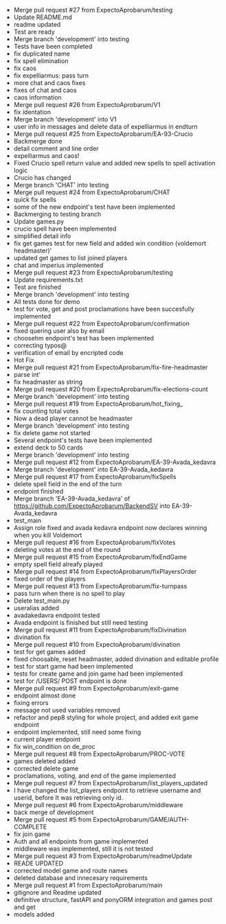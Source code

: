 - Merge pull request #27 from ExpectoAprobarum/testing
- Update README.md
- readme updated
- Test are ready
- Merge branch 'development' into testing
- Tests have been completed
- fix duplicated name
- fix spell elimination
- fix caos
- fix expelliarmus: pass turn
- more chat and caos fixes
- fixes of chat and caos
- caos information
- Merge pull request #26 from ExpectoAprobarum/V1
- fix identation
- Merge branch 'development' into V1
- user info in messages and delete data of expelliarmus in endturn
- Merge pull request #25 from ExpectoAprobarum/EA-93-Crucio
- Backmerge done
- detail comment and line order
- expelliarmus and caos!
- Fixed Crucio spell return value and added new spells to spell activation logic
- Crucio has changed
- Merge branch 'CHAT' into testing
- Merge pull request #24 from ExpectoAprobarum/CHAT
- quick fix spells
- some of the new endpoint's test have been implemented
- Backmerging to testing branch
- Update games.py
- crucio spell have been implemented
- simplified detail info
- fix get games test for new field and added win condition (voldemort headmaster)'
- updated get games to list joined players
- chat and imperius implemented
- Merge pull request #23 from ExpectoAprobarum/testing
- Update requirements.txt
- Test are finished
- Merge branch 'development' into testing
- All tests done for demo
- test for vote, get and post proclamations have been succesfully implemented
- Merge pull request #22 from ExpectoAprobarum/confirmation
- fixed quering user also by email
- choosehm endpoint's test has been implemented
- correcting typos@
- verification of email by encripted code
- Hot Fix
- Merge pull request #21 from ExpectoAprobarum/fix-fire-headmaster
- parse int'
- fix headmaster as string
- Merge pull request #20 from ExpectoAprobarum/fix-elections-count
- Merge branch 'development' into testing
- Merge pull request #19 from ExpectoAprobarum/hot_fixing_
- fix counting total votes
- Now a dead player cannot be headmaster
- Merge branch 'development' into testing
- fix delete game not started
- Several endpoint's tests have been implemented
- extend deck to 50 cards
- Merge branch 'development' into testing
- Merge pull request #12 from ExpectoAprobarum/EA-39-Avada_kedavra
- Merge branch 'development' into EA-39-Avada_kedavra
- Merge pull request #17 from ExpectoAprobarum/fixSpells
- delete spell field in the end of the turn
- endpoint finished
- Merge branch 'EA-39-Avada_kedavra' of https://github.com/ExpectoAprobarum/BackendSV into EA-39-Avada_kedavra
- test_main
- Assign role fixed and avada kedavra endpoint now declares winning when you kill Voldemort
- Merge pull request #16 from ExpectoAprobarum/fixVotes
- deleting votes at the end of the round
- Merge pull request #15 from ExpectoAprobarum/fixEndGame
- empty spell field alreafy played
- Merge pull request #14 from ExpectoAprobarum/fixPlayersOrder
- fixed order of the players
- Merge pull request #13 from ExpectoAprobarum/fix-turnpass
- pass turn when there is no spell to play
- Delete test_main.py
- useralias added
- avadakedavra endpoint tested
- Avada endpoint is finished but still need testing
- Merge pull request #11 from ExpectoAprobarum/fixDivination
- divination fix
- Merge pull request #10 from ExpectoAprobarum/divination
- test for get games added
- fixed choosable, reset headmaster, added divination and editable profile
- test for start game had been implemented
- tests for create game and join game had been implemented
-  test for /USERS/ POST endpoint is done
- Merge pull request #9 from ExpectoAprobarum/exit-game
- endpoint almost done
- fixing errors
- message not used variables removed
- refactor and pep8 styling for whole project, and added exit game endpoint
- endpoint implemented, still need some fixing
- current player endpoint
- fix win_condition on de_proc
- Merge pull request #8 from ExpectoAprobarum/PROC-VOTE
- games deleted added
- corrected delete game
- proclamations, voting, and end of the game implemented
- Merge pull request #7 from ExpectoAprobarum/list_players_updated
- I have changed the list_players endpoint to retrieve username and userid, before It was retrieving only id.
- Merge pull request #6 from ExpectoAprobarum/middleware
- back merge of development
- Merge pull request #5 from ExpectoAprobarum/GAME/AUTH-COMPLETE
- fix join game
- Auth and all endpoints from game implemented
- middleware was implemented, still it is not tested
- Merge pull request #3 from ExpectoAprobarum/readmeUpdate
- READE UPDATED
- corrected model game and route names
- deleted database and innecesary requirements
- Merge pull request #1 from ExpectoAprobarum/main
- gitignore and Readme updated
- definitive structure, fastAPI and ponyORM integration and games post and get
- models added
